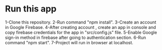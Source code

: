 # Run this app
1-Clone this repository.
2-Run command "npm install".
3-Create an account in Google Firebase.
4-After creating account , create an app in console and copy firebase credentials for the app in "src/config.js" file.
5-Enable Google sign-in method in firebase after going to authentication section.
6-Run command "npm start".
7-Project will run in browser at localhost.
